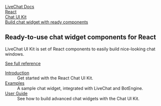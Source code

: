 <section class="docs-full-desc">
	<div class="content">
		<div class="content-column">
			<div class="docs-covers">
				<a href="/react-chat-ui-kit" class="docs-cover vividBlue" data-color="#60e1e0">
					<div class="docs-cover-header">LiveChat Docs</div>
					<div class="docs-cover-title">React <br/><span class="docs-cover-underline">Chat UI Kit</span></div>
					<div class="docs-cover-subtitle">Build chat widget with ready components</div>
				</a>
				<div class="docs-cover-intro">
					<h2>Ready-to-use chat widget components for React</h2>
					<p>LiveChat UI Kit is set of React components to easily build nice-looking chat windows.</p>
					<a href="/react-chat-ui-kit" class="cta vividBlue">See full reference</a>
				</div>
			</div>
		</div>
		<div class="content-column">
			<div class="docs-covers">
				<dl class="docs-sections vividBlue">
					<dt><a href="/react-chat-ui-kit#introduction">Introduction</a></dt>
					<dd>Get started with the React Chat UI Kit.</dd>
					<dt><a href="/react-chat-ui-kit#examples">Examples</a></dt>
					<dd>A sample chat widget, integrated with LiveChat and BotEngine.</dd>
					<dt><a href="/react-chat-ui-kit#user-guide">User Guide</a></dt>
					<dd>See how to build advanced chat widgets with the Chat UI Kit.</dd>
				</dl>
			</div>
		</div>
	</div>
</section>
